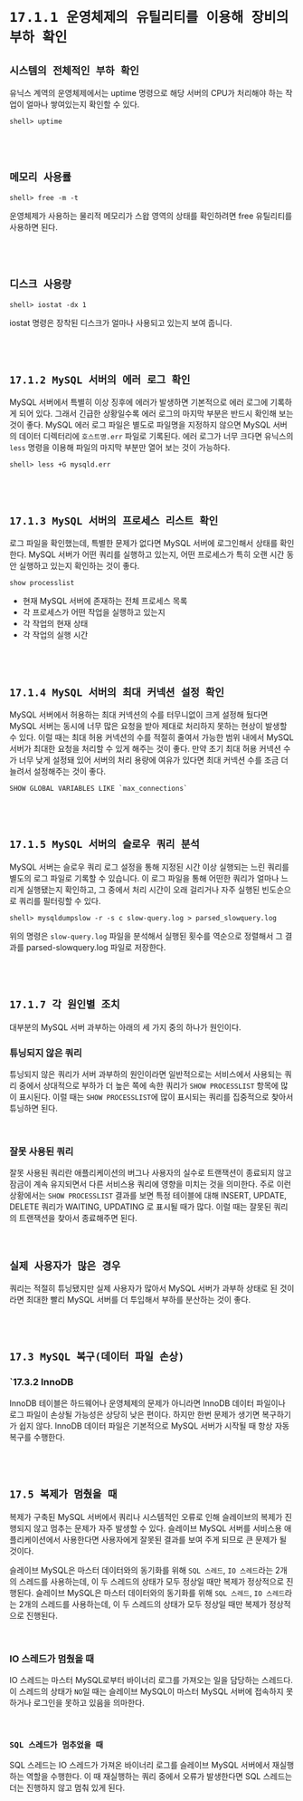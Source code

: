# `17.1.1 운영체제의 유틸리티를 이용해 장비의 부하 확인`

## `시스템의 전체적인 부하 확인`

유닉스 계역의 운영체제에서는 uptime 명령으로 해당 서버의 CPU가 처리해야 하는 작업이 얼마나 쌓여있는지 확인할 수 있다.

```
shell> uptime
```

<br> <br>

## `메모리 사용률`

```
shell> free -m -t
```

운영체제가 사용하는 물리적 메모리가 스왑 영역의 상태를 확인하려면 free 유틸리티를 사용하면 된다. 

<br> <br>

## `디스크 사용량`

```
shell> iostat -dx 1
```

iostat 명령은 장착된 디스크가 얼마나 사용되고 있는지 보여 줍니다.

<br> <br>

## `17.1.2 MySQL 서버의 에러 로그 확인`

MySQL 서버에서 특별히 이상 징후에 에러가 발생하면 기본적으로 에러 로그에 기록하게 되어 있다. 그래서 긴급한 상황일수록 에러 로그의 마지막 부분은 반드시 확인해 보는 것이 좋다. MySQL 에러 로그 파일은 별도로 파일명을 지정하지 않으면 MySQL 서버의 데이터 디렉터리에 `호스트명.err` 파일로 기록된다. 에러 로그가 너무 크다면 유닉스의 `less` 명령을 이용해 파일의 마지막 부분만 열어 보는 것이 가능하다.

```
shell> less +G mysqld.err
```

<br> <br>

## `17.1.3 MySQL 서버의 프로세스 리스트 확인`

로그 파일을 확인했는데, 특별한 문제가 없다면 MySQL 서버에 로그인해서 상태를 확인한다. MySQL 서버가 어떤 쿼리를 실행하고 있는지, 어떤 프로세스가 특히 오랜 시간 동안 실행하고 있는지 확인하는 것이 좋다.

```
show processlist
```

- 현재 MySQL 서버에 존재하는 전체 프로세스 목록
- 각 프로세스가 어떤 작업을 실행하고 있는지
- 각 작업의 현재 상태
- 각 작업의 실행 시간

<br> <br>

## `17.1.4 MySQL 서버의 최대 커넥션 설정 확인`

MySQL 서버에서 허용하는 최대 커넥션의 수를 터무니없이 크게 설정해 뒀다면 MySQL 서버는 동시에 너무 많은 요청을 받아 제대로 처리하지 못하는 현상이 발생할 수 있다. 이럴 때는 최대 허용 커넥션의 수를 적절히 줄여서 가능한 범위 내에서 MySQL 서버가 최대한 요청을 처리할 수 있게 해주는 것이 좋다. 만약 초기 최대 허용 커넥션 수가 너무 낮게 설정돼 있어 서버의 처리 용량에 여유가 있다면 최대 커넥션 수를 조금 더 늘려서 설정해주는 것이 좋다.

```
SHOW GLOBAL VARIABLES LIKE `max_connections`
```

<br> <br>

## `17.1.5 MySQL 서버의 슬로우 쿼리 분석`

MySQL 서버는 슬로우 쿼리 로그 설정을 통해 지정된 시간 이상 실행되는 느린 쿼리를 별도의 로그 파일로 기록할 수 있습니다. 이 로그 파일을 통해 어떤한 쿼리가 얼마나 느리게 실행됐는지 확인하고, 그 중에서 처리 시간이 오래 걸리거나 자주 실행된 빈도순으로 쿼리를 필터링할 수 있다. 

```
shell> mysqldumpslow -r -s c slow-query.log > parsed_slowquery.log
```

위의 명령은 `slow-query.log` 파일을 분석해서 실행된 횟수를 역순으로 정렬해서 그 결과를 parsed-slowquery.log 파일로 저장한다. 

<br> <br>

## `17.1.7 각 원인별 조치`

대부분의 MySQL 서버 과부하는 아래의 세 가지 중의 하나가 원인이다. 

### 튜닝되지 않은 쿼리

튜닝되지 않은 쿼리가 서버 과부하의 원인이라면 일반적으로는 서비스에서 사용되는 쿼리 중에서 상대적으로 부하가 더 높은 쪽에 속한 쿼리가 `SHOW PROCESSLIST` 항목에 많이 표시된다. 이럴 때는 `SHOW PROCESSLIST`에 많이 표시되는 쿼리를 집중적으로 찾아서 튜닝하면 된다. 

<br>

### 잘못 사용된 쿼리

잘못 사용된 쿼리란 애플리케이션의 버그나 사용자의 실수로 트랜잭션이 종료되지 않고 잠금이 계속 유지되면서 다른 서비스용 쿼리에 영향을 미치는 것을 의미한다. 주로 이런 상황에서는 `SHOW PROCESSLIST` 결과를 보면 특정 테이블에 대해 INSERT, UPDATE, DELETE 쿼리가 WAITING, UPDATING 로 표시될 때가 많다. 이럴 때는 잘못된 쿼리의 트랜잭션을 찾아서 종료해주면 된다. 

<br>

## `실제 사용자가 많은 경우`

쿼리는 적절히 튜닝됐지만 실제 사용자가 많아서 MySQL 서버가 과부하 상태로 된 것이라면 최대한 빨리 MySQL 서버를 더 투입해서 부하를 분산하는 것이 좋다. 

<br> <br>

## `17.3 MySQL 복구(데이터 파일 손상)`

### `17.3.2 InnoDB

InnoDB 테이블은 하드웨어나 운영체제의 문제가 아니라면 InnoDB 데이터 파일이나 로그 파일이 손상될 가능성은 상당히 낮은 편이다. 하지만 한번 문제가 생기면 복구하기가 쉽지 않다. InnoDB 데이터 파일은 기본적으로 MySQL 서버가 시작될 때 항상 자동 복구를 수행한다. 

<br> <br>

## `17.5 복제가 멈췄을 때`

복제가 구축된 MySQL 서버에서 쿼리나 시스템적인 오류로 인해 슬레이브의 복제가 진행되지 않고 멈추는 문제가 자주 발생할 수 있다. 슬레이브 MySQL 서버를 서비스용 애플리케이션에서 사용한다면 사용자에게 잘못된 결과를 보여 주게 되므로 큰 문제가 될 것이다. 

슬레이브 MySQL은 마스터 데이터와의 동기화를 위해 `SQL 스레드`, `IO 스레드`라는 2개의 스레드를 사용하는데, 이 두 스레드의 상태가 모두 정상일 때만 복제가 정상적으로 진행된다. 슬레이브 MySQL은 마스터 데이터와의 동기화를 위해 `SQL 스레드`, `IO 스레드`라는 2개의 스레드를 사용하는데, 이 두 스레드의 상태가 모두 정상일 때만 복제가 정상적으로 진행된다. 

<br>

### IO 스레드가 멈췄을 때

IO 스레드는 마스터 MySQL로부터 바이너리 로그를 가져오는 일을 담당하는 스레드다. 이 스레드의 상태가 `NO`일 때는 슬레이브 MySQL이 마스터 MySQL 서버에 접속하지 못하거나 로그인을 못하고 있음을 의마한다. 

<br>

### `SQL 스레드가 멈추었을 때`

SQL 스레드는 IO 스레드가 가져온 바이너리 로그를 슬레이브 MySQL 서버에서 재실행하는 역할을 수행한다. 이 때 재실행하는 쿼리 중에서 오류가 발생한다면 SQL 스레드는 더는 진행하지 않고 멈춰 있게 된다. 